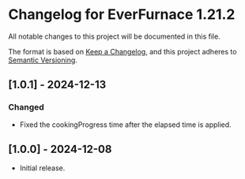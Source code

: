 # Changelog for EverFurnace 1.21.2

All notable changes to this project will be documented in this file.

The format is based on [Keep a Changelog](https://keepachangelog.com/en/1.0.0/),
and this project adheres to [Semantic Versioning](https://semver.org/spec/v2.0.0.html).

## [1.0.1] - 2024-12-13

### Changed

- Fixed the cookingProgress time after the elapsed time is applied.

## [1.0.0] - 2024-12-08
- Initial release.